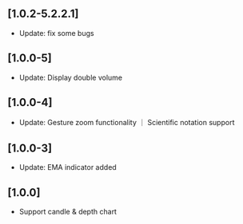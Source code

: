 ## [1.0.2-5.2.2.1]

* Update: fix some bugs

## [1.0.0-5] 

* Update: Display double volume


## [1.0.0-4] 

* Update: Gesture zoom functionality ｜ Scientific notation support

## [1.0.0-3] 

* Update: EMA indicator added

## [1.0.0]

* Support candle & depth chart
